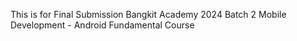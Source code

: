This is for Final Submission Bangkit Academy 2024 Batch 2 Mobile Development - Android Fundamental Course
